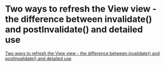 # Two ways to refresh the View view - the difference between invalidate() and postInvalidate() and detailed use
[Two ways to refresh the View view - the difference between invalidate() and postInvalidate() and detailed use](https://aiwithcloud.com/2022/09/19/two_ways_to_refresh_the_view_view___the_difference_between_invalidate_and_postinvalidate_and_detailed_use/)